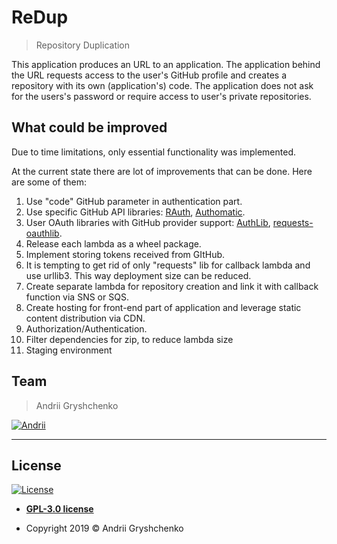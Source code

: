# ReDup

>  Repository Duplication

This application produces an URL to an application.
The application behind the URL requests access to the user's GitHub profile and creates
a repository with its own (application's) code.
The application does not ask for the users's password or require access to user's private repositories.

## What could be improved
Due to time limitations, only essential functionality was implemented.

At the current state there are lot of improvements that can be done. Here are some of them:

1. Use "code" GitHub parameter in authentication part.
2. Use specific GitHub API libraries: [RAuth](https://github.com/litl/rauth), [Authomatic](https://authomatic.github.io/authomatic/index.html).
3. User OAuth libraries with GitHub provider support: [AuthLib](https://github.com/lepture/authlib), [requests-oauthlib](https://requests-oauthlib.readthedocs.io/en/latest/).
4. Release each lambda as a wheel package.
5. Implement storing tokens received from GItHub.
6. It is tempting to get rid of only "requests" lib for callback lambda and use urllib3. This way deployment size can be reduced.
7. Create separate lambda for repository creation and link it with callback function via SNS or SQS.
8. Create hosting for front-end part of application and leverage static content distribution via CDN.
9. Authorization/Authentication.
10. Filter dependencies for zip, to reduce lambda size
11. Staging environment



## Team

> Andrii Gryshchenko


 [![Andrii](https://avatars1.githubusercontent.com/u/43616610?s=260)]() 

---

## License

[![License](https://www.gnu.org/graphics/gplv3-127x51.png)](https://opensource.org/licenses/GPL-3.0)

- **[GPL-3.0 license](LICENSE)**

- Copyright 2019 © Andrii Gryshchenko